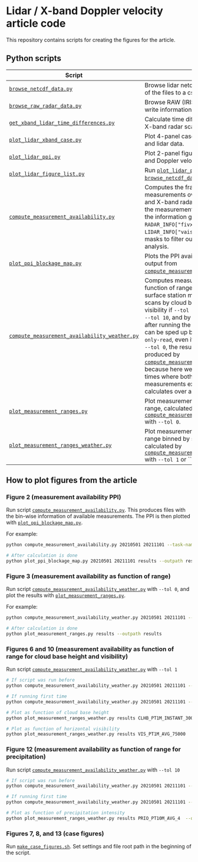 # Lidar / X-band Doppler velocity article code

This repository contains scripts for creating the figures for the article.


## Python scripts

| Script                                                                                       | Description                                                                                                                                                                                                                                                                                                                                                                                                                                                                                                                                                                                                                                                                                                                             |
| -------------------------------------------------------------------------------------------- | --------------------------------------------------------------------------------------------------------------------------------------------------------------------------------------------------------------------------------------------------------------------------------------------------------------------------------------------------------------------------------------------------------------------------------------------------------------------------------------------------------------------------------------------------------------------------------------------------------------------------------------------------------------------------------------------------------------------------------------- |
| [`browse_netcdf_data.py`](browse_netcdf_data.py)                                             | Browse lidar netcdf files and write information of the files to a csv file.                                                                                                                                                                                                                                                                                                                                                                                                                                                                                                                                                                                                                                                             |
| [`browse_raw_radar_data.py`](browse_raw_radar_data.py)                                       | Browse RAW (IRIS/Sigmet) radar files and write information of the files to a csv file.                                                                                                                                                                                                                                                                                                                                                                                                                                                                                                                                                                                                                                                  |
| [`get_xband_lidar_time_differences.py`](get_xband_lidar_time_differences.py)                 | Calculate time differences between lidar and X-band radar scans.                                                                                                                                                                                                                                                                                                                                                                                                                                                                                                                                                                                                                                                                        |
| [`plot_lidar_xband_case.py`](plot_lidar_xband_case.py)                                       | Plot 4-panel case figures of X-band radar and lidar data.                                                                                                                                                                                                                                                                                                                                                                                                                                                                                                                                                                                                                                                                               |
| [`plot_lidar_ppi.py`](plot_lidar_ppi.py)                                                     | Plot 2-panel figures of lidar PPIs with CNR and Doppler velocity.                                                                                                                                                                                                                                                                                                                                                                                                                                                                                                                                                                                                                                                                       |
| [`plot_lidar_figure_list.py`](plot_lidar_figure_list.py)                                     | Run [`plot_lidar_ppi.py`](plot_lidar_ppi.py) for a list produced by [`browse_netcdf_data.py`](browse_netcdf_data.py).                                                                                                                                                                                                                                                                                                                                                                                                                                                                                                                                                                                                                   |
| [`compute_measurement_availability.py`](compute_measurement_availability.py)                 | Computes the fraction of available measurements over the given month for lidar and X-band radar measurements. The files for the measurements are searched according to the information given in [`config.py`](config.py) in `RADAR_INFO["fivxt"]` and `LIDAR_INFO["vaisala"]`. Produces also the masks to filter out blocked rays for the analysis.                                                                                                                                                                                                                                                                                                                                                                                     |
| [`plot_ppi_blockage_map.py`](plot_ppi_blockage_map.py)                                       | Plots the PPI availability figure based on output from [`compute_measurement_availability.py`](compute_measurement_availability.py).                                                                                                                                                                                                                                                                                                                                                                                                                                                                                                                                                                                                    |
| [`compute_measurement_availability_weather.py`](compute_measurement_availability_weather.py) | Computes measurement availability as function of range for binned by different surface station measurements. Currently, bins scans by cloud base height and horizontal visibility if `--tol 1`, by precipitation intensity if `--tol 10`, and by nothing if `--tol 0`. Note that after running the script once, the calculation can be sped up by reading stored data with `--only-read`, even if `--tol` changes. Note that for `--tol 0`, the results differ from the results produced by [`compute_measurement_availability.py`](compute_measurement_availability.py), because here we only consider measurement times where both lidar and radar measurements exist, while that script calculates over all measurements separately. |
| [`plot_measurement_ranges.py`](plot_measurement_ranges.py)                                   | Plot measurement availability as function of range, calculated by [`compute_measurement_availability_weather.py`](compute_measurement_availability_weather.py) with `--tol 0`.                                                                                                                                                                                                                                                                                                                                                                                                                                                                                                                                                          |
| [`plot_measurement_ranges_weather.py`](plot_measurement_ranges_weather.py)                   | Plot measurement availability as function of range binned by surface measurements, calculated by [`compute_measurement_availability_weather.py`](compute_measurement_availability_weather.py) with `--tol 1` or ``--tol 10`.                                                                                                                                                                                                                                                                                                                                                                                                                                                                                                            |

## How to plot figures from the article

### Figure 2 (measurement availability PPI)

Run script [`compute_measurement_availability.py`](compute_measurement_availability.py). This produces files with the bin-wise information of available measurements. The PPI is then plotted with [`plot_ppi_blockage_map.py`](plot_ppi_blockage_map.py).

For example:

```bash
python compute_measurement_availability.py 20210501 20211101 --task-name WND-03 --outpath results

# After calculation is done
python plot_ppi_blockage_map.py 20210501 20211101 results --outpath results
```

### Figure 3 (measurement availability as function of range)

Run script [`compute_measurement_availability_weather.py`](compute_measurement_availability_weather.py) with `--tol 0`, and plot the results with [`plot_measurement_ranges.py`](plot_measurement_ranges.py).

For example:

```bash
python compute_measurement_availability_weather.py 20210501 20211101 --tol 0 --outpath results

# After calculation is done
python plot_measurement_ranges.py results --outpath results
```

### Figures 6 and 10 (measurement availability as function of range for cloud base height and visibility)

Run script [`compute_measurement_availability_weather.py`](compute_measurement_availability_weather.py) with `--tol 1`

```bash
# If script was run before
python compute_measurement_availability_weather.py 20210501 20211101 --tol 1 --outpath results --only-read

# If running first time
python compute_measurement_availability_weather.py 20210501 20211101 --tol 1 --outpath results

# Plot as function of cloud base height
python plot_measurement_ranges_weather.py results CLHB_PT1M_INSTANT_3000 --log-scale  --outpath results --formatter m2km

# Plot as function of horizontal visibility
python plot_measurement_ranges_weather.py results VIS_PT1M_AVG_75000   --outpath results --formatter m2km

```

### Figure 12 (measurement availability as function of range for precipitation)

Run script [`compute_measurement_availability_weather.py`](compute_measurement_availability_weather.py) with `--tol 10`

```bash
# If script was run before
python compute_measurement_availability_weather.py 20210501 20211101 --tol 10 --outpath results --only-read

# If running first time
python compute_measurement_availability_weather.py 20210501 20211101 --tol 10 --outpath results

# Plot as function of precipitation intensity
python plot_measurement_ranges_weather.py results PRIO_PT10M_AVG_4  --outpath results --formatter none
```


### Figures 7, 8, and 13 (case figures)

Run [`make_case_figures.sh`](make_case_figures.sh). Set settings and file root path in the beginning of the script.

